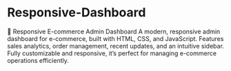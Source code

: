 # Responsive-Dashboard
📂 Responsive E-commerce Admin Dashboard A modern, responsive admin dashboard for e-commerce, built with HTML, CSS, and JavaScript. Features sales analytics, order management, recent updates, and an intuitive sidebar. Fully customizable and responsive, it’s perfect for managing e-commerce operations efficiently.
